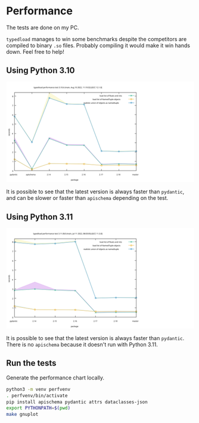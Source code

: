 Performance
===========

The tests are done on my PC.

`typedload` manages to win some benchmarks despite the competitors are compiled to binary `.so` files. Probably compiling it would make it win hands down. Feel free to help!

Using Python 3.10
-----------------

![performance chart](3.10.svg "Title")

It is possible to see that the latest version is always faster than `pydantic`, and can be slower or faster than `apischema` depending on the test.

Using Python 3.11
-----------------

![performance chart](3.11.svg "Title")

It is possible to see that the latest version is always faster than `pydantic`. There is no `apischema` because it doesn't run with Python 3.11.


Run the tests
-------------

Generate the performance chart locally.

```bash
python3 -m venv perfvenv
. perfvenv/bin/activate
pip install apischema pydantic attrs dataclasses-json
export PYTHONPATH=$(pwd)
make gnuplot
```
